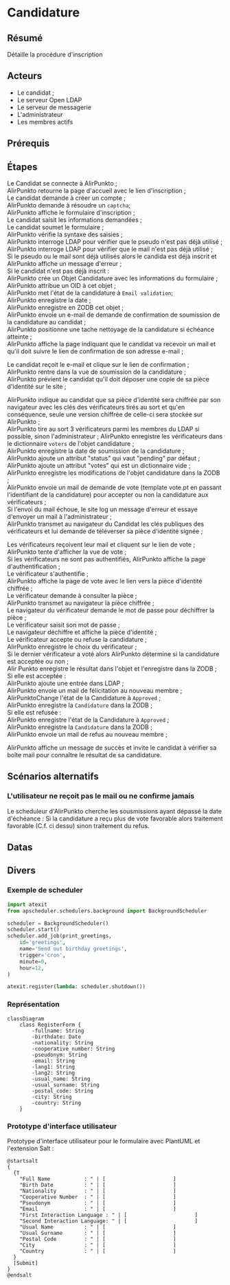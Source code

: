 # Candidature

## Résumé
Détaille la procédure d'inscription

## Acteurs

- Le candidat ;
- Le serveur Open LDAP
- Le serveur de messagerie
- L'administrateur
- Les membres actifs

## Prérequis

## Étapes 

Le Candidat se connecte à AlirPunkto ;  
AlirPunkto retourne la page d'accueil avec le lien d'inscription ;  
Le candidat demande à créer un compte ;  
AlirPunkto demande à résoudre un `captcha`;  
AlirPunkto affiche le formulaire d'inscription ;  
Le candidat saisit les informations demandées ;  
Le candidat soumet le formulaire ;  
AlirPunkto vérifie la syntaxe des saisies ;  
AlirPunkto interroge LDAP pour vérifier que le pseudo n'est pas déjà utilisé ;  
AlirPunkto interroge LDAP pour vérifier que le mail n'est pas déjà utilisé ;  
Si le pseudo ou le mail sont déjà utilisés alors le candida est déjà inscrit et AlirPunkto affiche un message d'erreur ;  
Si le candidat n'est pas déjà inscrit :  
	AlirPunkto crée un Objet Candidature avec les informations du formulaire ;  
	AlirPunkto attribue un OID à cet objet ;  
	AlirPunkto met l'état de la candidature à `Email validation`;  
	AlirPunkto enregistre la date ;  
	AlirPunkto enregistre en ZODB cet objet ;  
	AlirPunkto envoie un e-mail de demande de confirmation de soumission de la candidature au candidat ;  
	AlirPunkto positionne une tache nettoyage de la candidature si échéance atteinte ;  
	AlirPunkto affiche la page indiquant que le candidat va recevoir un mail et qu'il doit suivre le lien de confirmation de son adresse e-mail ;  

Le candidat reçoit le e-mail et clique sur le lien de confirmation ;  
AlirPunkto rentre dans la vue de soumission de la candidature ;  
AlirPunkto prévient le candidat qu'il doit déposer une copie de sa pièce d'identité sur le site ;

AlirPunkto indique au candidat que sa pièce d'identité sera chiffrée par son navigateur avec les clés des vérificateurs tirés au sort et qu'en conséquence, seule une version chiffrée de celle-ci sera stockée sur AlirPunkto ;  
AlirPunkto tire au sort 3 vérificateurs parmi les membres du LDAP si possible, sinon l'administrateur ;
AlirPunkto enregistre les vérificateurs dans le dictionnaire `voters` de l'objet candidature ;  
AlirPunkto enregistre la date de soumission de la candidature ;  
AlirPunkto ajoute un attribut "status" qui vaut "pending" par défaut ;  
AlirPunkto ajoute un attribut "votes" qui est un dictionnaire vide ;  
AlirPunkto enregistre les modifications de l'objet candidature dans la ZODB ;  
AlirPunkto envoie un mail de demande de vote (template vote.pt en passant l'identifiant de la candidature) pour accepter ou non la candidature aux vérificateurs ;  
Si l'envoi du mail échoue, le site log un message d'erreur et essaye d'envoyer un mail à l'administrateur ;  
AlirPunkto transmet au navigateur du Candidat les clés publiques des vérificateurs et lui demande de téléverser sa pièce d'identité signée ;  

Les vérificateurs reçoivent leur mail et cliquent sur le lien de vote ;  
AlirPunkto tente d'afficher la vue de vote ;  
Si les vérificateurs ne sont pas authentifiés, AlirPunkto affiche la page d'authentification ;  
Le vérificateur s'authentifie ;  
AlirPunkto affiche la page de vote avec le lien vers la pièce d'identité chiffrée ;  
Le vérificateur demande à consulter la pièce ;  
AlirPunkto transmet au navigateur la pièce chiffrée ;  
Le navigateur du vérificateur demande le mot de passe pour déchiffrer la pièce ;  
Le vérificateur saisit son mot de passe ;  
Le navigateur déchiffre et affiche la pièce d'identité ;  
Le vérificateur accepte ou refuse la candidature ;  
AlirPunkto enregistre le choix du vérificateur ;  
Si le dernier vérificateur a voté alors AlirPunkto détermine si la candidature est acceptée ou non ;  
Alir Punkto enregistre le résultat dans l'objet et l'enregistre dans la ZODB ;  
Si elle est acceptée :  
	AlirPunkto ajoute une entrée dans LDAP ;  
	AlirPunkto envoie un mail de félicitation au nouveau membre ;  
	AlirPunktoChange l'état de la Candidature à `Approved` ;  
	AlirPunkto enregistre la `Candidature` dans la ZODB ;  
Si elle est refusée :  
	AlirPunkto enregistre l'état de la Candidature à `Approved` ;  
	AlirPunkto enregistre la `Candidature` dans la ZODB ;  
	AlirPunkto envoie un mail de refus au nouveau membre ;  

AlirPunkto affiche un message de succès et invite le candidat à vérifier sa boîte mail pour connaître le résultat de sa candidature.

## Scénarios alternatifs

### L'utilisateur ne reçoit pas le mail ou ne confirme jamais
Le scheduleur d'AlirPunkto cherche les sousmissions ayant dépassé la date d'échéance :
    Si la candidature a reçu plus de vote favorable alors traitement favorable (C.f. ci dessu)
    sinon traitement du refus.

## Datas


## Divers

### Exemple de scheduler

```python
import atexit
from apscheduler.schedulers.background import BackgroundScheduler

scheduler = BackgroundScheduler()
scheduler.start()
scheduler.add_job(print_greetings,
    id='greetings', 
    name='Send out birthday greetings', 
    trigger='cron', 
    minute=0, 
    hour=12,
)

atexit.register(lambda: scheduler.shutdown())
```

### Représentation 

```mermaid
classDiagram
    class RegisterForm {
        -fullname: String
        -birthdate: Date
        -nationality: String
        -cooperative_number: String
        -pseudonym: String
        -email: String
        -lang1: String
        -lang2: String
        -usual_name: String
        -usual_surname: String
        -postal_code: String
        -city: String
        -country: String
    }
```

### Prototype d'interface utilisateur

Prototype d'interface utilisateur pour le formulaire avec PlantUML et l'extension Salt :

```plantuml
@startsalt
{
  {T
    "Full Name           : " | [                      ]
    "Birth Date          : " | [                      ]
    "Nationality         : " | [                      ]
    "Cooperative Number  : " | [                      ]
    "Pseudonym           : " | [                      ]
    "Email               : " | [                      ]
    "First Interaction Language : " | [                      ]
    "Second Interaction Language: " | [                      ]
    "Usual Name          : " | [                      ]
    "Usual Surname       : " | [                      ]
    "Postal Code         : " | [                      ]
    "City                : " | [                      ]
    "Country             : " | [                      ]
  }
  [Submit]
}
@endsalt
```
